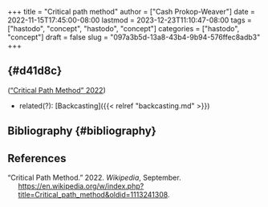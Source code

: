 +++
title = "Critical path method"
author = ["Cash Prokop-Weaver"]
date = 2022-11-15T17:45:00-08:00
lastmod = 2023-12-23T11:10:47-08:00
tags = ["hastodo", "concept", "hastodo", "concept"]
categories = ["hastodo", "concept"]
draft = false
slug = "097a3b5d-13a8-43b4-9b94-576ffec8adb3"
+++

##  {#d41d8c}

(<a href="#citeproc_bib_item_1">“Critical Path Method” 2022</a>)

-   related(?): [Backcasting]({{< relref "backcasting.md" >}})


## Bibliography {#bibliography}

## References

<style>.csl-entry{text-indent: -1.5em; margin-left: 1.5em;}</style><div class="csl-bib-body">
  <div class="csl-entry"><a id="citeproc_bib_item_1"></a>“Critical Path Method.” 2022. <i>Wikipedia</i>, September. <a href="https://en.wikipedia.org/w/index.php?title=Critical_path_method&oldid=1113241308">https://en.wikipedia.org/w/index.php?title=Critical_path_method&#38;oldid=1113241308</a>.</div>
</div>

